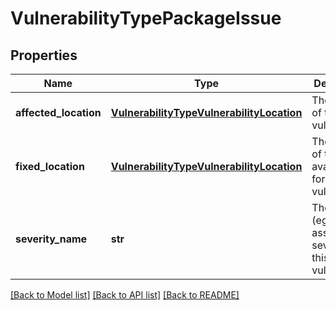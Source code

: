 # VulnerabilityTypePackageIssue

## Properties
Name | Type | Description | Notes
------------ | ------------- | ------------- | -------------
**affected_location** | [**VulnerabilityTypeVulnerabilityLocation**](VulnerabilityTypeVulnerabilityLocation.md) | The location of the vulnerability. | [optional] 
**fixed_location** | [**VulnerabilityTypeVulnerabilityLocation**](VulnerabilityTypeVulnerabilityLocation.md) | The location of the available fix for vulnerability. | [optional] 
**severity_name** | **str** | The severity (eg: distro assigned severity) for this vulnerability. | [optional] 

[[Back to Model list]](../README.md#documentation-for-models) [[Back to API list]](../README.md#documentation-for-api-endpoints) [[Back to README]](../README.md)


